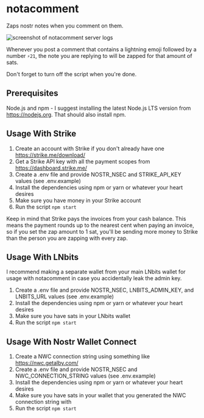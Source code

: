# notacomment
Zaps nostr notes when you comment on them.

![screenshot of notacomment server logs](https://cdn.nostr.build/p/nZdM.png)

Whenever you post a comment that contains a lightning emoji followed by a number `⚡️21`, the note you are replying to will be zapped for that amount of sats.

Don't forget to turn off the script when you're done.

## Prerequisites

Node.js and npm - I suggest installing the latest Node.js LTS version from https://nodejs.org. That should also install npm.

## Usage With Strike

1. Create an account with Strike if you don't already have one https://strike.me/download/
1. Get a Strike API key with all the payment scopes from https://dashboard.strike.me/
1. Create a .env file and provide NOSTR_NSEC and STRIKE_API_KEY values (see .env.example)
1. Install the dependencies using npm or yarn or whatever your heart desires
1. Make sure you have money in your Strike account
1. Run the script `npm start`

Keep in mind that Strike pays the invoices from your cash balance. This means the payment rounds up to the nearest cent when paying an invoice, so if you set the zap amount to 1 sat, you'll be sending more money to Strike than the person you are zapping with every zap.

## Usage With LNbits

I recommend making a separate wallet from your main LNbits wallet for usage with notacomment in case you accidentally leak the admin key.

1. Create a .env file and provide NOSTR_NSEC, LNBITS_ADMIN_KEY, and LNBITS_URL values (see .env.example)
1. Install the dependencies using npm or yarn or whatever your heart desires
1. Make sure you have sats in your LNbits wallet
1. Run the script `npm start`

## Usage With Nostr Wallet Connect

1. Create a NWC connection string using something like https://nwc.getalby.com/
1. Create a .env file and provide NOSTR_NSEC and NWC_CONNECTION_STRING values (see .env.example)
1. Install the dependencies using npm or yarn or whatever your heart desires
1. Make sure you have sats in your wallet that you generated the NWC connection string with
1. Run the script `npm start`
